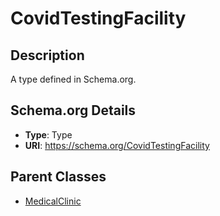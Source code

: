 # CovidTestingFacility

## Description
A type defined in Schema.org.

## Schema.org Details
- **Type**: Type
- **URI**: https://schema.org/CovidTestingFacility

## Parent Classes
- [MedicalClinic](../MedicalClinic.md)


